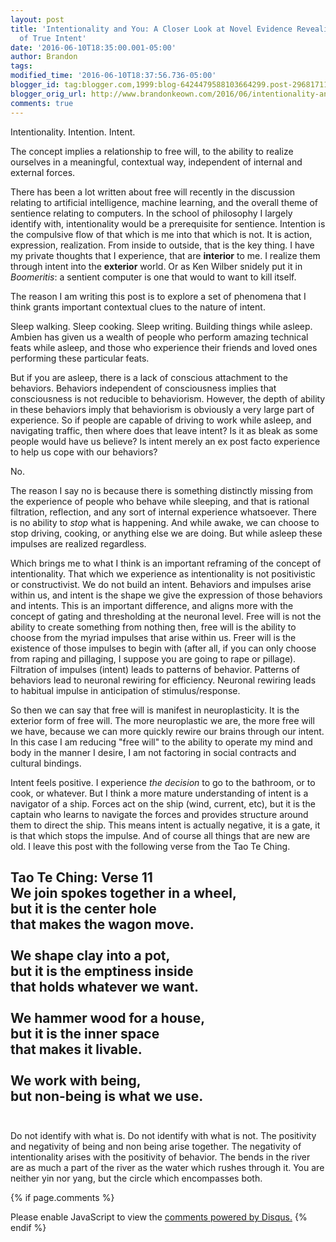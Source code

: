 ```yaml
---
layout: post
title: 'Intentionality and You: A Closer Look at Novel Evidence Revealing the Existence
  of True Intent'
date: '2016-06-10T18:35:00.001-05:00'
author: Brandon
tags:
modified_time: '2016-06-10T18:37:56.736-05:00'
blogger_id: tag:blogger.com,1999:blog-6424479588103664299.post-2968171163215631614
blogger_orig_url: http://www.brandonkeown.com/2016/06/intentionality-and-you.html
comments: true
---
```


Intentionality.  Intention.  Intent.

The concept implies a relationship to free will, to the ability to realize ourselves in a meaningful, contextual way, independent of internal and external forces.

There has been a lot written about free will recently in the discussion relating to artificial intelligence, machine learning, and the overall theme of sentience relating to computers.  In the school of philosophy I largely identify with, intentionality would be a prerequisite for sentience.  Intention is the compulsive flow of that which is me into that which is not.  It is action, expression, realization.  From inside to outside, that is the key thing.  I have my private thoughts that I experience, that are **interior** to me.  I realize them through intent into the **exterior** world.  Or as Ken Wilber snidely put it in *Boomeritis*: a sentient computer is one that would to want to kill itself.

The reason I am writing this post is to explore a set of phenomena that I think grants important contextual clues to the nature of intent.

Sleep walking.  Sleep cooking.  Sleep writing.  Building things while asleep.  Ambien has given us a wealth of people who perform amazing technical feats while asleep, and those who experience their friends and loved ones performing these particular feats.

But if you are asleep, there is a lack of conscious attachment to the behaviors.  Behaviors independent of consciousness implies that consciousness is not reducible to behaviorism.  However, the depth of ability in these behaviors imply that behaviorism is obviously a very large part of experience.  So if people are capable of driving to work while asleep, and navigating traffic, then where does that leave intent?  Is it as bleak as some people would have us believe?  Is intent merely an ex post facto experience to help us cope with our behaviors?

No.

The reason I say no is because there is something distinctly missing from the experience of people who behave while sleeping, and that is rational filtration, reflection, and any sort of internal experience whatsoever.  There is no ability to <i>stop</i> what is happening.  And while awake, we can choose to stop driving, cooking, or anything else we are doing.  But while asleep these impulses are realized regardless.

Which brings me to what I think is an important reframing of the concept of intentionality.  That which we experience as intentionality is not positivistic or constructivist.  We do not build an intent.  Behaviors and impulses arise within us, and intent is the shape we give the expression of those behaviors and intents.  This is an important difference, and aligns more with the concept of gating and thresholding at the neuronal level.  Free will is not the ability to create something from nothing then, free will is the ability to choose from the myriad impulses that arise within us.  Freer will is the existence of those impulses to begin with (after all, if you can only choose from raping and pillaging, I suppose you are going to rape or pillage).  Filtration of impulses (intent) leads to patterns of behavior.  Patterns of behaviors lead to neuronal rewiring for efficiency.  Neuronal rewiring leads to habitual impulse in anticipation of stimulus/response.

So then we can say that free will is manifest in neuroplasticity.  It is the exterior form of free will.  The more neuroplastic we are, the more free will we have, because we can more quickly rewire our brains through our intent.  In this case I am reducing "free will" to the ability to operate my mind and body in the manner I desire, I am not factoring in social contracts and cultural bindings.

Intent feels positive.  I experience <i>the decision</i> to go to the bathroom, or to cook, or whatever.  But I think a more mature understanding of intent is a navigator of a ship.  Forces act on the ship (wind, current, etc), but it is the captain who learns to navigate the forces and provides structure around them to direct the ship.  This means intent is actually negative, it is a gate, it is that which stops the impulse.  And of course all things that are new are old.  I leave this post with the following verse from the Tao Te Ching.

**Tao Te Ching: Verse 11**<br />
We join spokes together in a wheel,<br />
but it is the center hole<br />
that makes the wagon move.<br />
<br />
We shape clay into a pot,<br />
but it is the emptiness inside<br />
that holds whatever we want.<br />
<br />
We hammer wood for a house,<br />
but it is the inner space<br />
that makes it livable.<br />
<br />
We work with being,<br />
but non-being is what we use.<br />
<br />
---------------------------------------------

Do not identify with what is.  Do not identify with what is not.  The positivity and negativity of being and non being arise together.  The negativity of intentionality arises with the positivity of behavior.  The bends in the river are as much a part of the river as the water which rushes through it.  You are neither yin nor yang, but the circle which encompasses both.

{% if page.comments %}
<div id="disqus_thread"></div>
<script>
    /**
     *  RECOMMENDED CONFIGURATION VARIABLES: EDIT AND UNCOMMENT THE SECTION BELOW TO INSERT DYNAMIC VALUES FROM YOUR PLATFORM OR CMS.
     *  LEARN WHY DEFINING THESE VARIABLES IS IMPORTANT: https://disqus.com/admin/universalcode/#configuration-variables
     */
    var PAGE_URL = "http://www.brandonkeown.com/2016/06/intentionality-and-you.html";
    var PAGE_IDENTIFIER = "intentionality-and-you";

    var disqus_config = function () {
        this.page.url = PAGE_URL;  // Replace PAGE_URL with your page's canonical URL variable
        this.page.identifier = PAGE_IDENTIFIER; // Replace PAGE_IDENTIFIER with your page's unique identifier variable
    };

    (function() {  // DON'T EDIT BELOW THIS LINE
        var d = document, s = d.createElement('script');

        s.src = '//theqabalist.disqus.com/embed.js';

        s.setAttribute('data-timestamp', +new Date());
        (d.head || d.body).appendChild(s);
    })();
</script>
<noscript>Please enable JavaScript to view the <a href="https://disqus.com/?ref_noscript" rel="nofollow">comments powered by Disqus.</a></noscript>
{% endif %}
